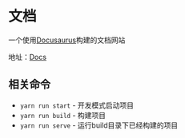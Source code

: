 # 文档

一个使用[Docusaurus](https://docusaurus.io/)构建的文档网站

地址：[Docs](https://follow1123.github.io/docs)

## 相关命令

* `yarn run start` - 开发模式启动项目
* `yarn run build` - 构建项目
* `yarn run serve` - 运行build目录下已经构建的项目
